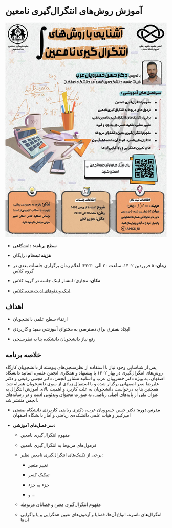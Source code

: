 # آموزش روش‌های انتگرال‌گیری نامعین


![integral-poster](integral-poster.jpg)


- **سطح برنامه:** دانشگاهی


- **هزینه ثبت‌نام:** رایگان


- **زمان:** ۵ فروردین ۱۴۰۲، ساعت ۲۰ الی ۲۲:۳۰؛ اعلام زمان برگزاری جلسات بعدی در گروه کلاس


- **مکان:** مجازی؛ انتشار لینک جلسه در گروه کلاس 


- [لینک ویدئوهای ادیت شده کلاس](https://drive.google.com/drive/folders/1FqguUxqJ_d2Y_oDw8SRVH0Iz_NVX_9Wc)


## اهداف


- ارتقاء سطح علمی دانشجویان


- ایجاد بستری برای دسترسی به محتوای آموزشی مفید و کاربردی


- رفع نیاز دانشجویان دانشکده بنا به نظرسنجی


## خلاصه برنامه


پس از شناسایی وجود نیاز با استفاده از نظرسنجی‌های پیوسته از دانشجویان کارگاه روش‌های انتگرال‌گیری در بهار ۱۴۰۲ با پیشنهاد و همکاری انجمن علمی، اساتید دانشگاه اصفهان، به ویژه دکتر خسرویان عرب و اساتید مشاور انجمن، دکتر مجتبی رفیعی و دکتر علیرضا نصر اصفهانی برگزار شده و با استقبال زیادی از سوی دانشجویان همراه شد. همچنین بنا به درخواست دانشجویان به علت کاربرد و اهمیت بالای آموزش انتگرال به عنوان یکی از پایه‌های اصلی ریاضی، به صورت محتوای ویدئویی ادیت و در رسانه‌های انجمن منتشر شد.


- **مدرس دوره:** دکتر حسن خسرویان عرب، دکتری ریاضی کاربردی دانشگاه صنعتی امیرکبیر و هیأت علمی دانشکده‌ی ریاضی و آمار دانشگاه اصفهان


- **سر فصل‌های آموزشی:**

	
	- مفهوم انتگرال‌گیری نامعین
	
	
	- فرمول‌های مربوط به انتگرال‌گیری نامعین
	
	
	- برخی از تکنیک‌های انتگرال‌گیری نامعین نظیر: 
	
	
		- تغییر متغیر
	
	
		- تفکیک کسر
	
	
		- جزء به جزء
	
	
		- و ...
	
	
	- مفهوم انتگرال‌گیری معین و قضایای مربوطه
	
	
	- انتگرال‌های ناسره، انواع آن‌ها، قضایا و آزمون‌های تعیین همگرایی و یا واگرایی آن‌ها
